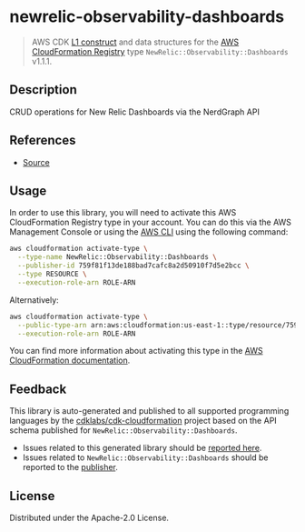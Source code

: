 # newrelic-observability-dashboards

> AWS CDK [L1 construct] and data structures for the [AWS CloudFormation Registry] type `NewRelic::Observability::Dashboards` v1.1.1.

[L1 construct]: https://docs.aws.amazon.com/cdk/latest/guide/constructs.html
[AWS CloudFormation Registry]: https://docs.aws.amazon.com/AWSCloudFormation/latest/UserGuide/registry.html

## Description

CRUD operations for New Relic Dashboards via the NerdGraph API

## References

* [Source](https://github.com/newrelic/newrelic-cloudformation-resource-providers-dashboards)

## Usage

In order to use this library, you will need to activate this AWS CloudFormation Registry type in your account. You can do this via the AWS Management Console or using the [AWS CLI](https://aws.amazon.com/cli/) using the following command:

```sh
aws cloudformation activate-type \
  --type-name NewRelic::Observability::Dashboards \
  --publisher-id 759f81f13de188bad7cafc8a2d50910f7d5e2bcc \
  --type RESOURCE \
  --execution-role-arn ROLE-ARN
```

Alternatively:

```sh
aws cloudformation activate-type \
  --public-type-arn arn:aws:cloudformation:us-east-1::type/resource/759f81f13de188bad7cafc8a2d50910f7d5e2bcc/NewRelic-Observability-Dashboards \
  --execution-role-arn ROLE-ARN
```

You can find more information about activating this type in the [AWS CloudFormation documentation](https://docs.aws.amazon.com/AWSCloudFormation/latest/UserGuide/registry-public.html).

## Feedback

This library is auto-generated and published to all supported programming languages by the [cdklabs/cdk-cloudformation] project based on the API schema published for `NewRelic::Observability::Dashboards`.

* Issues related to this generated library should be [reported here](https://github.com/cdklabs/cdk-cloudformation/issues/new?title=Issue+with+%40cdk-cloudformation%2Fnewrelic-observability-dashboards+v1.1.1).
* Issues related to `NewRelic::Observability::Dashboards` should be reported to the [publisher](https://github.com/newrelic/newrelic-cloudformation-resource-providers-dashboards).

[cdklabs/cdk-cloudformation]: https://github.com/cdklabs/cdk-cloudformation

## License

Distributed under the Apache-2.0 License.
